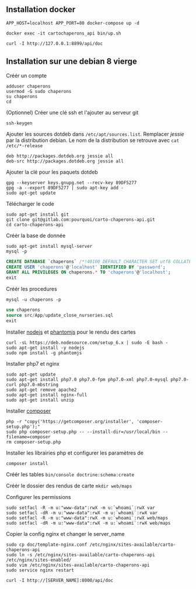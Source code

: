 Installation docker
---
```shell
APP_HOST=localhost APP_PORT=80 docker-compose up -d
```

```shell
docker exec -it cartochaperons_api bin/up.sh
```

```shell
curl -I http://127.0.0.1:8899/api/doc
```

Installation sur une debian 8 vierge
---

Créér un compte

```shell
adduser chaperons
usermod -G sudo chaperons
su chaperons
cd
```

(Optionnel) Créer une clé ssh et l'ajouter au serveur git

```shell
ssh-keygen
```

Ajouter les sources dotdeb dans ```/etc/apt/sources.list```. Remplacer *jessie* par la distribution debian. 
Le nom de la distribution se retrouve avec ```cat /etc/*-release```

```
deb http://packages.dotdeb.org jessie all
deb-src http://packages.dotdeb.org jessie all
```

Ajouter la clé pour les paquets dotdeb

```shell
gpg --keyserver keys.gnupg.net --recv-key 89DF5277
gpg -a --export 89DF5277 | sudo apt-key add -
sudo apt-get update
```

Télécharger le code

```shell
sudo apt-get install git
git clone git@gitlab.com:pourquoi/carto-chaperons-api.git
cd carto-chaperons-api
```

Créér la base de donnée

```shell
sudo apt-get install mysql-server
mysql -p
```

```sql
CREATE DATABASE `chaperons` /*!40100 DEFAULT CHARACTER SET utf8 COLLATE utf8_bin */;
CREATE USER 'chaperons'@'localhost' IDENTIFIED BY 'password';
GRANT ALL PRIVILEGES ON chaperons.* TO 'chaperons'@'localhost';
exit
```

Créér les procedures

```shell
mysql -u chaperons -p
```

```sql
use chaperons
source src/App/update_close_nurseries.sql
exit
```

Installer [nodejs](https://nodejs.org/en/download/package-manager/#debian-and-ubuntu-based-linux-distributions) et [phantomjs](http://phantomjs.org/) pour le rendu des cartes

```shell
curl -sL https://deb.nodesource.com/setup_6.x | sudo -E bash -
sudo apt-get install -y nodejs
sudo npm install -g phantomjs
```

Installer php7 et nginx

```shell
sudo apt-get update
sudo apt-get install php7.0 php7.0-fpm php7.0-xml php7.0-mysql php7.0-curl php7.0-mbstring
sudo apt-get remove apache2
sudo apt-get install nginx-full
sudo apt-get install unzip
```

Installer [composer](https://getcomposer.org/download/)

```shell
php -r "copy('https://getcomposer.org/installer', 'composer-setup.php');"
sudo php composer-setup.php -- --install-dir=/usr/local/bin --filename=composer
rm composer-setup.php
```

Installer les librairies php et configurer les paramètres de

```shell
composer install
```

Créér les tables ```bin/console doctrine:schema:create```

Créér le dossier des rendus de carte ```mkdir web/maps```

Configurer les permissions

```
sudo setfacl -R -m u:"www-data":rwX -m u:`whoami`:rwX var
sudo setfacl -dR -m u:"www-data":rwX -m u:`whoami`:rwX var
sudo setfacl -R -m u:"www-data":rwX -m u:`whoami`:rwX web/maps
sudo setfacl -dR -m u:"www-data":rwX -m u:`whoami`:rwX web/maps
```

Copier la config nginx et changer le server_name

```
sudo cp doc/template-nginx.conf /etc/nginx/sites-available/carto-chaperons-api
sudo ln -s /etc/nginx/sites-available/carto-chaperons-api /etc/nginx/sites-enabled/
sudo vim /etc/nginx/sites-available/carto-chaperons-api
sudo service nginx restart
```

```
curl -I http://[SERVER_NAME]:8000/api/doc
```